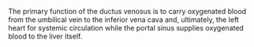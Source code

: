 The primary function of the ductus venosus is to carry oxygenated blood from the umbilical vein to the inferior vena cava and, ultimately, the left heart for systemic circulation while the portal sinus supplies oxygenated blood to the liver itself.
